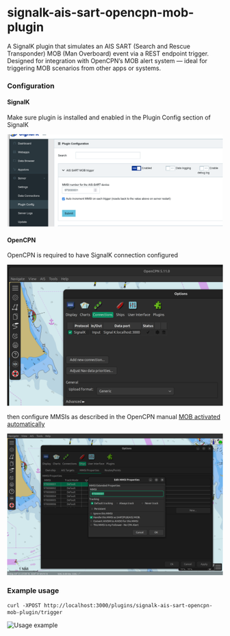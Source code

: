 # signalk-ais-sart-opencpn-mob-plugin
A SignalK plugin that simulates an AIS SART (Search and Rescue Transponder) MOB (Man Overboard) event via a REST endpoint trigger. Designed for integration with OpenCPN’s MOB alert system — ideal for triggering MOB scenarios from other apps or systems.

### Configuration

#### SignalK

Make sure plugin is installed and enabled in the Plugin Config section of SignalK

![SignalK configuration](media/config_signalk.png)

#### OpenCPN

OpenCPN is required to have SignalK connection configured

![OpenCPN connection configuration](media/config_opencpn_1.png)

then configure MMSIs as described in the OpenCPN manual [MOB activated automatically](https://mail.opencpn.org/wiki/dokuwiki/doku.php?id=opencpn:manual_basic:mob#mob_activated_automatically)

![OpenCPN AIS SART MMSI configuration](media/config_opencpn_2.png)

### Example usage

```shell
curl -XPOST http://localhost:3000/plugins/signalk-ais-sart-opencpn-mob-plugin/trigger
```

![Usage example](media/usage_example.gif)